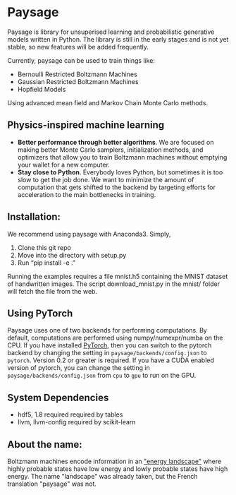 # Paysage

Paysage is library for unsuperised learning and probabilistic generative models written in Python. The library is still in the early stages and is not yet stable, so new features will be added frequently.

Currently, paysage can be used to train things like:

* Bernoulli Restricted Boltzmann Machines
* Gaussian Restricted Boltzmann Machines
* Hopfield Models

Using advanced mean field and Markov Chain Monte Carlo methods. 

## Physics-inspired machine learning
* **Better performance through better algorithms**. We are focused on making better Monte Carlo samplers, initialization methods, and optimizers that allow you to train Boltzmann machines without emptying your wallet for a new computer.
* **Stay close to Python**. Everybody loves Python, but sometimes it is too slow to get the job done. We want to minimize the amount of computation that gets shifted to the backend by targeting efforts for acceleration to the main bottlenecks in training.


## Installation:
We recommend using paysage with Anaconda3. Simply,

1. Clone this git repo
2. Move into the directory with setup.py
3. Run “pip install -e .”

Running the examples requires a file mnist.h5 containing the MNIST dataset of handwritten images. The script download_mnist.py in the mnist/ folder will fetch the file from the web.

## Using PyTorch
Paysage uses one of two backends for performing computations. By default, computations are performed using numpy/numexpr/numba on the CPU. If you have installed [PyTorch](http://pytorch.org), then you can switch to the pytorch backend by changing the setting in `paysage/backends/config.json` to `pytorch`. Version 0.2 or greater is required.  If you have a CUDA enabled version of pytorch, you can change the setting in `paysage/backends/config.json` from `cpu` to `gpu` to run on the GPU.

## System Dependencies

- hdf5, 1.8 required required by tables
- llvm, llvm-config required by scikit-learn

## About the name:
Boltzmann machines encode information in an ["energy landscape"](https://en.wikipedia.org/wiki/Energy_landscape) where highly probable states have low energy and lowly probable states have high energy. The name "landscape" was already taken, but the French translation "paysage" was not.
